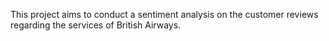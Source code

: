 This project aims to conduct a sentiment analysis on the customer reviews regarding the services of British Airways. 
